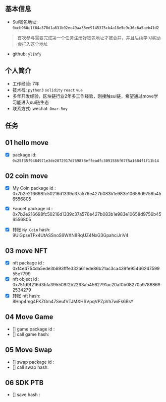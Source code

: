 ## 基本信息
- Sui钱包地址: `0xcb960c1f84a378d1a831b92ec49aa38ee9145375cb4a18e5e9c36c6a5aeb41d2`
> 首次参与需要完成第一个任务注册好钱包地址才被合并，并且后续学习奖励会打入这个地址
- github: `ylinfy`

## 个人简介
- 工作经验: 7年
- 技术栈: `python3` `solidity` `react` `vue` 
- 多年开发经验，区块链行业2年多工作经验，刚接触sui链，希望通过move学习能进入sui链生态
- 联系方式: wechat: `Omar-Roy` 

## 任务

##   01 hello move  
- [x] package id: `0x25f35f9484971e3de2072917d769878effeadfc3091586f67f5a1684f1f11b14`

## 02 coin move  

- [x] My Coin package id : 0x7b2e216698fc50216d1339c37a576e427b083b1e983e10658d9756b456556805

- [x] Faucet package id : 0x7b2e216698fc50216d1339c37a576e427b083b1e983e10658d9756b456556805
- [x] 转账 `My Coin` hash: 9UiGpseTFx4UtASSnoS6WXN8RqUZ4NxG3GpahciJriV4

## 03 move NFT

- [x] nft package id : 0xf4e4754da5ede3b693fffe332a61ede86b21ac3ca439fe9546624759955e7799
- [x] nft object id : 0x751d9f216d3bfa395508f2b2263ab4562791ac20af0b08270a97888692534279
- [x] 转账 nft hash: 8Hnp4mg4FKZGm47SeufVTJMXHSVpqVPZpVh7wiFk6BsY

## 04 Move Game

- [] game package id :
- [] call game hash:

## 05 Move Swap

- [] swap package id :
- [] call swap hash:

## 06 SDK PTB

- [] save hash :
